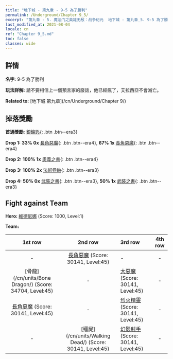 ```yaml
---
title: "地下城 - 第九章 - 9-5 為了勝利"
permalink: /Underground/Chapter 9_5/
excerpt: "第九章 - 5. 魔法门之英雄无敌：战争纪元  地下城 - 第九章_5. 9-5 為了勝利"
last_modified_at: 2021-08-04
locale: cn
ref: "Chapter 9_5.md"
toc: false
classes: wide
---
```


## 詳情

 **名字:** 9-5 為了勝利

 **玩法詳解:**       請不要相信上一個預言家的廢話，他已經瘋了，艾拉西亞不會滅亡。

 **Related to:** [地下城 第九章](/cn/Underground/Chapter 9/)

## 掉落獎勵

 **首通獎勵:** [銀鑰匙](/cn/Items/con_693/){: .btn .btn--era3}

 **Drop 1:** **33% 0x** [長角惡魔](/cn/Items/unt_229/){: .btn .btn--era4}, **67% 1x** [長角惡魔](/cn/Items/unt_229/){: .btn .btn--era4}

 **Drop 2:** **100% 1x** [奧義之書](/cn/Items/mat_39/){: .btn .btn--era4}

 **Drop 3:** **100% 2x** [法術卷軸](/cn/Items/con_694/){: .btn .btn--era3}

 **Drop 4:** **50% 0x** [武裝之書](/cn/Items/mat_32/){: .btn .btn--era3}, **50% 1x** [武裝之書](/cn/Items/mat_32/){: .btn .btn--era3}


## Fight against Team
 **Hero:** [維德尼娜](/cn/heroes/Vidomina/) (Score: 1000, Level:1)

 **Team:**


  | 1st row | 2nd row | 3rd row | 4th row |
  |:----:|:----:|:----|:----:|
  | - | [長角惡魔](/cn/units/Demon/) (Score: 30141, Level:45)  | - | - |
  | [骨龍](/cn/units/Bone Dragon/) (Score: 34704, Level:45)  | - | [大惡魔](/cn/units/Devil/) (Score: 30141, Level:45)  | - |
  | [長角惡魔](/cn/units/Demon/) (Score: 30141, Level:45)  | - | [烈火精靈](/cn/units/Efreeti/) (Score: 30141, Level:45)  | - |
  | - | [殭屍](/cn/units/Walking Dead/) (Score: 30141, Level:45)  | [幻影射手](/cn/units/Sharpshooter/) (Score: 30141, Level:45)  | - |


